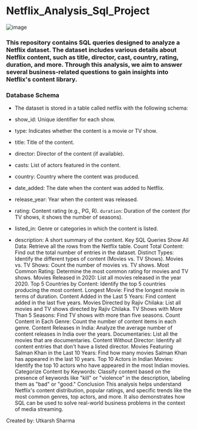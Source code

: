# Netflix_Analysis_Sql_Project
![image](https://github.com/user-attachments/assets/d87b84f6-a657-42a4-8c8a-2c0d495e93d4)

### This repository contains SQL queries designed to analyze a Netflix dataset. The dataset includes various details about Netflix content, such as title, director, cast, country, rating, duration, and more. Through this analysis, we aim to answer several business-related questions to gain insights into Netflix's content library.

### Database Schema
- The dataset is stored in a table called netflix with the following schema:

- show_id: Unique identifier for each show.
- type: Indicates whether the content is a movie or TV show.
- title: Title of the content.
- director: Director of the content (if available).
- casts: List of actors featured in the content.
- country: Country where the content was produced.
- date_added: The date when the content was added to Netflix.
- release_year: Year when the content was released.
- rating: Content rating (e.g., PG, R).
`duration`: Duration of the content (for TV shows, it shows the number of seasons).
- listed_in: Genre or categories in which the content is listed.
- description: A short summary of the content.
Key SQL Queries
Show All Data: Retrieve all the rows from the Netflix table.
Count Total Content: Find out the total number of entries in the dataset.
Distinct Types: Identify the different types of content (Movies vs. TV Shows).
Movies vs. TV Shows: Count the number of movies vs. TV shows.
Most Common Rating: Determine the most common rating for movies and TV shows.
Movies Released in 2020: List all movies released in the year 2020.
Top 5 Countries by Content: Identify the top 5 countries producing the most content.
Longest Movie: Find the longest movie in terms of duration.
Content Added in the Last 5 Years: Find content added in the last five years.
Movies Directed by Rajiv Chilaka: List all movies and TV shows directed by Rajiv Chilaka.
TV Shows with More Than 5 Seasons: Find TV shows with more than five seasons.
Count Content in Each Genre: Count the number of content items in each genre.
Content Releases in India: Analyze the average number of content releases in India over the years.
Documentaries: List all the movies that are documentaries.
Content Without Director: Identify all content entries that don't have a listed director.
Movies Featuring Salman Khan in the Last 10 Years: Find how many movies Salman Khan has appeared in the last 10 years.
Top 10 Actors in Indian Movies: Identify the top 10 actors who have appeared in the most Indian movies.
Categorize Content by Keywords: Classify content based on the presence of keywords like "kill" or "violence" in the description, labeling them as "bad" or "good."
Conclusion
This analysis helps understand Netflix's content distribution, popular ratings, and specific trends like the most common genres, top actors, and more. It also demonstrates how SQL can be used to solve real-world business problems in the context of media streaming.

Created by: Utkarsh Sharma
